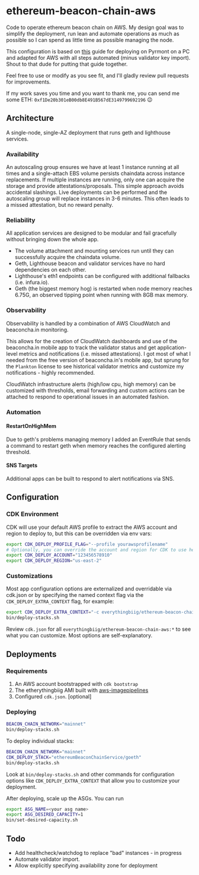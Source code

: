# ethereum-beacon-chain-aws
Code to operate ethereum beacon chain on AWS.  My design goal was to simplify the deployment, run lean and automate operations as much as possible so I can spend as little time as possible managing the node.

This configuration is based on [this](https://someresat.medium.com/guide-to-staking-on-ethereum-2-0-ubuntu-pyrmont-lighthouse-a634d3b87393) guide for deploying on Pyrmont on a PC and adapted for AWS with all steps automated (minus validator key import).  Shout to that dude for putting that guide together.

Feel free to use or modify as you see fit, and I'll gladly review pull requests for improvements.

If my work saves you time and you want to thank me, you can send me some ETH: `0xf1De20b301eB00db8E491B567dE3149799692196` 😉

## Architecture
A single-node, single-AZ deployment that runs geth and lighthouse services.

### Availability
An autoscaling group ensures we have at least 1 instance running at all times and a single-attach EBS volume persists chaindata across instance replacements.  If multiple instances are running, only one can acquire the storage and provide attestations/proposals.  This simple approach avoids accidental slashings.  Live deployments can be performed and the autoscaling group will replace instances in 3-6 minutes.  This often leads to a missed attestation, but no reward penalty.

### Reliability
All application services are designed to be modular and fail gracefully without bringing down the whole app.
- The volume attachment and mounting services run until they can successfully acquire the chaindata volume.
- Geth, Lighthouse beacon and validator services have no hard dependencies on each other.
- Lighthouse's eth1 endpoints can be configured with additional fallbacks (i.e. infura.io).
- Geth (the biggest memory hog) is restarted when node memory reaches 6.75G, an observed tipping point when running with 8GB max memory.

### Observability
Observability is handled by a combination of AWS CloudWatch and beaconcha.in monitoring.  

This allows for the creation of CloudWatch dashboards and use of the beaconcha.in mobile app to track the validator status and get application-level metrics and notifications (i.e. missed attestations).  I got most of what I needed from the free version of beaconcha.in's mobile app, but sprung for the `Plankton` license to see historical validator metrics and customize my notifications - highly recommended.

CloudWatch infrastructure alerts (high/low cpu, high memory) can be customized with thresholds, email forwarding and custom actions can be attached to respond to operational issues in an automated fashion.

### Automation
#### RestartOnHighMem
Due to geth's problems managing memory I added an EventRule that sends a command to restart geth when memory reaches the configured alerting threshold.

#### SNS Targets
Additional apps can be built to respond to alert notifications via SNS.

## Configuration
### CDK Environment
CDK will use your default AWS profile to extract the AWS account and region to deploy to, but this can be overridden via env vars:

```bash
export CDK_DEPLOY_PROFILE_FLAG="--profile yourawsprofilename"
# Optionally, you can override the account and region for CDK to use here
export CDK_DEPLOY_ACCOUNT="123456578910"
export CDK_DEPLOY_REGION="us-east-2"
```

### Customizations
Most app configuration options are externalized and overridable via cdk.json or by specifying the named context flag via the `CDK_DEPLOY_EXTRA_CONTEXT` flag, for example:
```bash
export CDK_DEPLOY_EXTRA_CONTEXT="-c everythingbiig/ethereum-beacon-chain-aws:amiName=${AMI_NAME}"
bin/deploy-stacks.sh
```
Review `cdk.json` for all `everythingbiig/ethereum-beacon-chain-aws:*` to see what you can customize.  Most options are self-explanatory.

## Deployments
### Requirements
1. An AWS account bootstrapped with `cdk bootstrap`
2. The etherythingbiig AMI built with [aws-imagepipelines](https://github.com/juliosantos84/aws-imagepipelines)
3. Configured `cdk.json`. [optional]

### Deploying
```bash
BEACON_CHAIN_NETWORK="mainnet"
bin/deploy-stacks.sh
```

To deploy individual stacks:
```bash
BEACON_CHAIN_NETWORK="mainnet"
CDK_DEPLOY_STACK="ethereumBeaconChainService/goeth" 
bin/deploy-stacks.sh
```

Look at `bin/deploy-stacks.sh` and other commands for configuration options like `CDK_DEPLOY_EXTRA_CONTEXT` that allow you to customize your deployment.

After deploying, scale up the ASGs.  You can run 
```bash
export ASG_NAME=<your asg name> 
export ASG_DESIRED_CAPACITY=1 
bin/set-desired-capacity.sh
```
## Todo
- Add healthcheck/watchdog to replace "bad" instances - in progress
- Automate validator import.
- Allow explicitly specifying availability zone for deployment